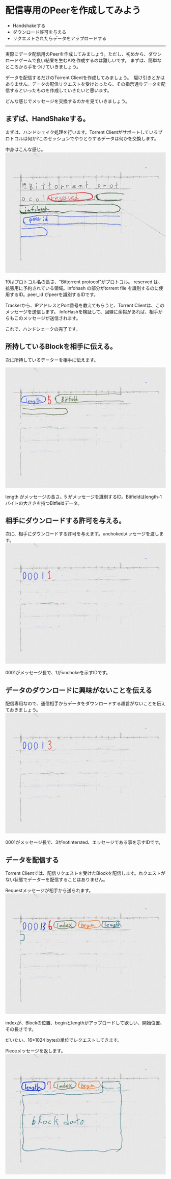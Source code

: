 # 配信専用のPeerを作成してみよう
* Handshakeする
* ダウンロード許可を与える
* リクエストされたらデータをアップロードする

<hr>

実際にデータ配信用のPeerを作成してみましょう。ただし、初めから、ダウンロードゲームで良い結果を生むAIを作成するのは難しいです。
まずは、簡単なところから手をつけていきましょう。

データを配信するだけのTorrent Clientを作成してみましょう。　駆け引きとかはありません。データの配信リクエストを受けとったら、その指示通りデータを配信するといったものを作成していきたいと思います。

どんな感じでメッセージを交換するのかを見ていきましょう。


## まずば、HandShakeする。
まずは、ハンドシェイク処理を行います。Torrent Clientがサポートしているプロトコルは何か?このセッションでやりとりするデータは何かを交換します。

中身はこんな感じ。
![](client_mha.jpg)

19はプロトコル名の長さ、"Bittorrent protocol"がプロトコル。
reserved は、拡張用に予約されている領域。infohash の部分がtorrent file を識別するのに使用するID。peer_id がpeerを識別するIDです。


Trackerから、IPアドレスとPort番号を教えてもらうと、Torrent Clientは、このメッセージを送信します。
InfoHashを検証して、回線に余裕があれば、相手からもこのメッセージが送信されます。

これで、ハンドシェークの完了です。


## 所持しているBlockを相手に伝える。
次に所持しているデーターを相手に伝えます。

![](client_mbi.jpg)

length がメッセージの長さ。5 がメッセージを識別するID。Bitfieldはlength-1バイトの大きさを持つBitfieldデータ。



## 相手にダウンロードする許可を与える。
次に、相手にダウンロードする許可を与えます。unchokedメッセージを渡します。
![](client_muc.jpg)

0001がメッセージ長で、1がunchokeを示すIDです。

## データのダウンロードに興味がないことを伝える
配信専用なので、通信相手からデータをダウンロードする趣旨がないことを伝えておきましょう。
![](client_mni.jpg)

0001がメッセージ長で、3がnotintersted、エッセージである事を示すIDです。



## データを配信する
Torrent Clientでは、配信リクエストを受けたBlockを配信します。れクエストがない状態でデーターを配信することはありません。

Requestメッセージが相手から送られます。
![](client_mre.jpg)

indexが、Blockの位置、beginとlengthがアップロードして欲しい、開始位置、その長さです。

だいたい、16*1024 byteの単位でレクエストしてきます。


Pieceメッセージを返します。
![](client_mpi.jpg)



